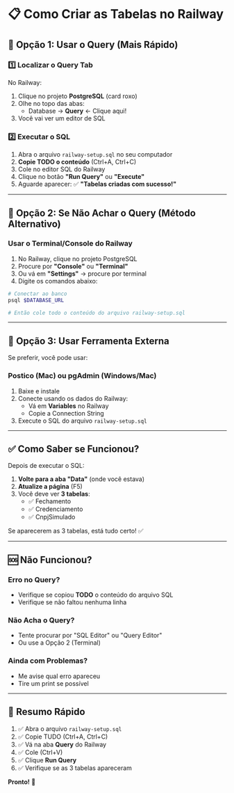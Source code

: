 # 📋 Como Criar as Tabelas no Railway

## 🎯 Opção 1: Usar o Query (Mais Rápido)

### 1️⃣ Localizar o Query Tab

No Railway:
1. Clique no projeto **PostgreSQL** (card roxo)
2. Olhe no topo das abas:
   - Database → **Query** ← Clique aqui!
3. Você vai ver um editor de SQL

### 2️⃣ Executar o SQL

1. Abra o arquivo `railway-setup.sql` no seu computador
2. **Copie TODO o conteúdo** (Ctrl+A, Ctrl+C)
3. Cole no editor SQL do Railway
4. Clique no botão **"Run Query"** ou **"Execute"**
5. Aguarde aparecer: ✅ **"Tabelas criadas com sucesso!"**

---

## 🎯 Opção 2: Se Não Achar o Query (Método Alternativo)

### Usar o Terminal/Console do Railway

1. No Railway, clique no projeto PostgreSQL
2. Procure por **"Console"** ou **"Terminal"**
3. Ou vá em **"Settings"** → procure por terminal
4. Digite os comandos abaixo:

```bash
# Conectar ao banco
psql $DATABASE_URL

# Então cole todo o conteúdo do arquivo railway-setup.sql
```

---

## 🎯 Opção 3: Usar Ferramenta Externa

Se preferir, você pode usar:

### **Postico** (Mac) ou **pgAdmin** (Windows/Mac)

1. Baixe e instale
2. Conecte usando os dados do Railway:
   - Vá em **Variables** no Railway
   - Copie a Connection String
3. Execute o SQL do arquivo `railway-setup.sql`

---

## ✅ Como Saber se Funcionou?

Depois de executar o SQL:

1. **Volte para a aba "Data"** (onde você estava)
2. **Atualize a página** (F5)
3. Você deve ver **3 tabelas**:
   - ✅ Fechamento
   - ✅ Credenciamento  
   - ✅ CnpjSimulado

Se aparecerem as 3 tabelas, está tudo certo! ✅

---

## 🆘 Não Funcionou?

### Erro no Query?
- Verifique se copiou **TODO** o conteúdo do arquivo SQL
- Verifique se não faltou nenhuma linha

### Não Acha o Query?
- Tente procurar por "SQL Editor" ou "Query Editor"
- Ou use a Opção 2 (Terminal)

### Ainda com Problemas?
- Me avise qual erro apareceu
- Tire um print se possível

---

## 📝 Resumo Rápido

1. ✅ Abra o arquivo `railway-setup.sql`
2. ✅ Copie TUDO (Ctrl+A, Ctrl+C)
3. ✅ Vá na aba **Query** do Railway
4. ✅ Cole (Ctrl+V)
5. ✅ Clique **Run Query**
6. ✅ Verifique se as 3 tabelas apareceram

**Pronto!** 🎉


